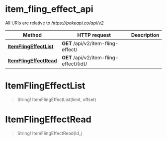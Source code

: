 # item_fling_effect_api

All URIs are relative to *https://pokeapi.co/api/v2*

Method | HTTP request | Description
------------- | ------------- | -------------
[**ItemFlingEffectList**](item_fling_effect_api.md#ItemFlingEffectList) | **GET** /api/v2/item-fling-effect/ | 
[**ItemFlingEffectRead**](item_fling_effect_api.md#ItemFlingEffectRead) | **GET** /api/v2/item-fling-effect/{id}/ | 


<a name="ItemFlingEffectList"></a>
# **ItemFlingEffectList**
> String! ItemFlingEffectList(limit, offset)


<a name="ItemFlingEffectRead"></a>
# **ItemFlingEffectRead**
> String! ItemFlingEffectRead(Id_)


